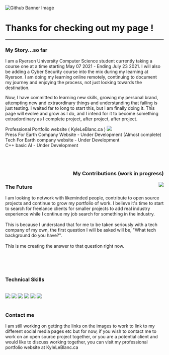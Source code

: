 

![Github Banner Image](https://github.com/tiberiusnero560/kyle-leblanc-portfolio/blob/main/github-banner.jpg)






<h1>Thanks for checking out my page ! </h1>
<hr> 
<h3> My Story...so far </h3>
<p>I am a Ryerson University Computer Science student currently taking a course one at a time starting May 07 2021 -  Ending July 23 2021.
   I will also be adding a Cyber Security course into the mix during my learning at Ryerson. I am doing my learning online remotely, continuing to document my journey and          enjoying the process, not just looking towards the destination. 

Now, I have committed to learning new skills, growing my personal brand, attempting new and extraordinary things and understanding that failing is just testing. 
I waited far to long to start this, but I am finally doing it. This page will evolve and grow as I do, and I intend for it to become something extradordinary as I complete project, after project, after project. 
</p>

Professional Portfolio website ( KyleLeBlanc.ca ) <img src="https://img.icons8.com/cute-clipart/35/000000/checked-checkbox.png"/> <br>
Press For Earth Company Website - Under Development (Almost complete) <br>
Tech For Earth company website - Under Development <br>
C++ basic AI - Under Development <br>


<section>
<br><br><h3 align="right"> My Contributions (work in progress) </h3>
 <img align="right" src="https://github-readme-stats.vercel.app/api/?username=TiberiusNero560&theme=monokai" />

<h3> The Future </h3>
<p> I am looking to network with likeminded people, contribute to open source projects and continue to grow my portfolio of work.
    I believe it's time to start to search for freelance clients for smaller projects to add real industry experience while I continue my job search for 
    something in the industry. <br> <br>
    This is because I understand that for me to be taken seriously with a tech company of my own, the first question I will be asked will be, "What       tech background do you     have?". <br> <br>
    This is me creating the answer to that question right now. 
</p>

</section>


<br><br><br><h3> Technical Skills </h3>  
![](https://img.shields.io/badge/OS-Linux-informational??style=for-the-badge&logo=appveyor&logoColor=white&color=2bbc8a)
![](https://img.shields.io/badge/Code-HTML/CSS/Javascript-informational??style=for-the-badge&logo=appveyor&logoColor=white&color=2bbc8a)
![](https://img.shields.io/badge/Code-C++-informational??style=for-the-badge&logo=appveyor&logoColor=white&color=2bbc8a)
![](https://img.shields.io/badge/Code-CSharp-informational??style=for-the-badge&logo=appveyor&logoColor=white&color=2bbc8a)
![](https://img.shields.io/badge/Library-React-informational??style=for-the-badge&logo=appveyor&logoColor=white&color=2bbc8a)
![](https://img.shields.io/badge/Database-SQL-informational??style=for-the-badge&logo=appveyor&logoColor=white&color=2bbc8a)
<br><br>


<h3> Contact me </h3>
<p>   I am still working on getting the links on the images to work to link to my different social media pages etc
      but for now, if you wish to contact me to work on an open source project together, or you are a potential client and would like to discuss
      working together, you can visit my professional portfolio website at 
     KyleLeBlanc.ca
</p> 
    
    
    




